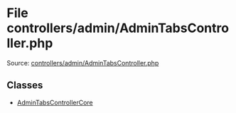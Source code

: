 File controllers/admin/AdminTabsController.php
=========
Source: [controllers/admin/AdminTabsController.php](https://github.com/PrestaShop/PrestaShop/blob/1.6.1.1/controllers/admin/AdminTabsController.php)


Classes
-------

* [AdminTabsControllerCore](class.AdminTabsControllerCore)

